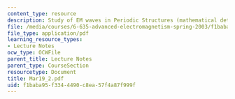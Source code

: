 ```yaml
---
content_type: resource
description: Study of EM waves in Periodic Structures (mathematical details)
file: /media/courses/6-635-advanced-electromagnetism-spring-2003/f1baba95f3344490c8ea57f4a87f999f_Mar19_2.pdf
file_type: application/pdf
learning_resource_types:
- Lecture Notes
ocw_type: OCWFile
parent_title: Lecture Notes
parent_type: CourseSection
resourcetype: Document
title: Mar19_2.pdf
uid: f1baba95-f334-4490-c8ea-57f4a87f999f
---
```

